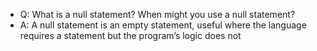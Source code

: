 - Q: What is a null statement? When might you use a null statement? 
- A: A null statement is an empty statement, useful where the language requires a statement but the program’s logic does not